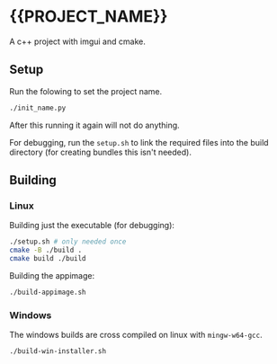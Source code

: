 # {{PROJECT_NAME}}

A c++ project with imgui and cmake.

## Setup

Run the folowing to set the project name.

```bash
./init_name.py
```

After this running it again will not do anything.

For debugging, run the `setup.sh` to link the required files into the build directory (for creating bundles this isn't needed).

## Building

### Linux

Building just the executable (for debugging):

```bash
./setup.sh # only needed once
cmake -B ./build .
cmake build ./build
```

Building the appimage:

```bash
./build-appimage.sh
```

### Windows

The windows builds are cross compiled on linux with `mingw-w64-gcc`.

```bash
./build-win-installer.sh
```
